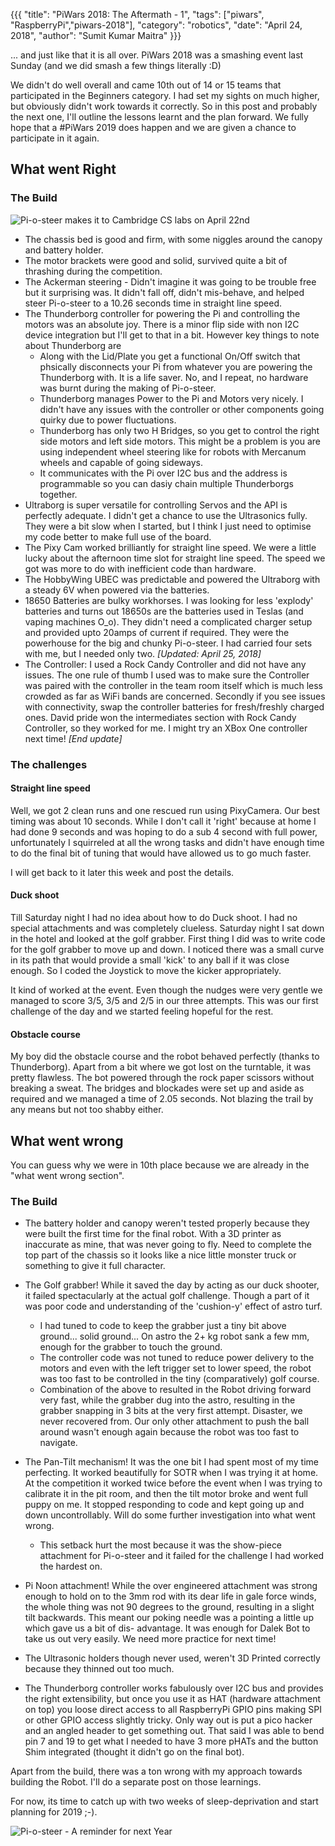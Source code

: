 {{{
  "title": "PiWars 2018: The Aftermath - 1",
  "tags": ["piwars", "RaspberryPi","piwars-2018"],
  "category": "robotics",
  "date": "April 24, 2018",
  "author": "Sumit Kumar Maitra"
}}}

... and just like that it is all over. PiWars 2018 was a smashing event last Sunday (and we did smash a few things literally :D)

We didn't do well overall and came 10th out of 14 or 15 teams that participated in the Beginners category. I had set my sights on much higher, but obviously didn't work towards it correctly. So in this post and probably the next one, I'll outline the lessons learnt and the plan forward. We fully hope that a #PiWars 2019 does happen and we are given a chance to participate in it again.

## What went Right

### The Build
![Pi-o-steer makes it to Cambridge CS labs on April 22nd](/posts/images/pi-wars/pi-o-steer-at-piwars-1.jpg)
- The chassis bed is good and firm, with some niggles around the canopy and battery holder.
- The motor brackets were good and solid, survived quite a bit of thrashing during the competition.
- The Ackerman steering - Didn't imagine it was going to be trouble free but it surprising was. It didn't fall off, didn't mis-behave, and helped steer Pi-o-steer to a 10.26 seconds time in straight line speed.
- The Thunderborg controller for powering the Pi and controlling the motors was an absolute joy. There is a minor flip side with non I2C device integration but I'll get to that in a bit. However key things to note about Thunderborg are
    - Along with the Lid/Plate you get a functional On/Off switch that phsically disconnects your Pi from whatever you are powering the Thunderborg with. It is a life saver. No, and I repeat, no hardware was burnt during the making of Pi-o-steer.
    - Thunderborg manages Power to the Pi and Motors very nicely. I didn't have any issues with the controller or other components going quirky due to power fluctuations.
    - Thunderborg has only two H Bridges, so you get to control the right side motors and left side motors. This might be a problem is you are using independent wheel steering like for robots with Mercanum wheels and capable of going sideways.
    - It communicates with the Pi over I2C bus and the address is programmable so you can dasiy chain multiple Thunderborgs together.
- Ultraborg is super versatile for controlling Servos and the API is perfectly adequate. I didn't get a chance to use the Ultrasonics fully. They were a bit slow when I started, but I think I just need to optimise my code better to make full use of the board.
- The Pixy Cam worked brilliantly for straight line speed. We were a little lucky about the afternoon time slot for straight line speed. The speed we got was more to do with inefficient code than hardware.
- The HobbyWing UBEC was predictable and powered the Ultraborg with a steady 6V when powered via the batteries.
- 18650 Batteries are bulky workhorses. I was looking for less 'explody' batteries and turns out 18650s are the batteries used in Teslas (and vaping machines O_o). They didn't need a complicated charger setup and provided upto 20amps of current if required. They were the powerhouse for the big and chunky Pi-o-steer. I had carried four sets with me, but I needed only two.
_[Updated: April 25, 2018]_
- The Controller: I used a Rock Candy Controller and did not have any issues. The one rule of thumb I used was to make sure the Controller was paired with the controller in the team room itself which is much less crowded as far as WiFi bands are concerned. Secondly if you see issues with connectivity, swap the controller batteries for fresh/freshly charged ones. David pride won the intermediates section with Rock Candy Controller, so they worked for me. I might try an XBox One controller next time!
_[End update]_

### The challenges
#### Straight line speed
Well, we got 2 clean runs and one rescued run using PixyCamera. Our best timing was about 10 seconds. While I don't call it 'right' because at home I had done 9 seconds and was hoping to do a sub 4 second with full power, unfortunately I squirreled at all the wrong tasks and didn't have enough time to do the final bit of tuning that would have allowed us to go much faster.

I will get back to it later this week and post the details.

#### Duck shoot
Till Saturday night I had no idea about how to do Duck shoot. I had no special attachments and was completely clueless. Saturday night I sat down in the hotel and looked at the golf grabber. First thing I did was to write code for the golf grabber to move up and down. I noticed there was a small curve in its path that would provide a small 'kick' to any ball if it was close enough. So I coded the Joystick to move the kicker appropriately.

It kind of worked at the event. Even though the nudges were very gentle we managed to score 3/5, 3/5 and 2/5 in our three attempts. This was our first challenge of the day and we started feeling hopeful for the rest.

#### Obstacle course
My boy did the obstacle course and the robot behaved perfectly (thanks to Thunderborg). Apart from a bit where we got lost on the turntable, it was pretty flawless. The bot powered through the rock paper scissors without breaking a sweat. The bridges and blockades were set up and aside as required and we managed a time of 2.05 seconds. Not blazing the trail by any means but not too shabby either.


## What went wrong
You can guess why we were in 10th place because we are already in the "what went wrong section".

### The Build

- The battery holder and canopy weren't tested properly because they were built the first time for the final robot. With a 3D printer as inaccurate as mine, that was never going to fly. Need to complete the top part of the chassis so it looks like a nice little monster truck or something to give it full character.
- The Golf grabber! While it saved the day by acting as our duck shooter, it failed spectacularly at the actual golf challenge. Though a part of it was poor code and understanding of the 'cushion-y' effect of astro turf.
    - I had tuned to code to keep the grabber just a tiny bit above ground... solid ground... On astro the 2+ kg robot sank a few mm, enough for the grabber to touch the ground.
    - The controller code was not tuned to reduce power delivery to the motors and even with the left trigger set to lower speed, the robot was too fast to be controlled in the tiny (comparatively) golf course.
    - Combination of the above to resulted in the Robot driving forward very fast, while the grabber dug into the astro, resulting in the grabber snapping in 3 bits at the very first attempt. Disaster, we never recovered from. Our only other attachment to push the ball around wasn't enough again because the robot was too fast to navigate.

- The Pan-Tilt mechanism! It was the one bit I had spent most of my time perfecting. It worked beautifully for SOTR when I was trying it at home. At the competition it worked twice before the event when I was trying to calibrate it in the pit room, and then the tilt motor broke and went full puppy on me. It stopped responding to code and kept going up and down uncontrollably. Will do some further investigation into what went wrong.
    - This setback hurt the most because it was the show-piece attachment for Pi-o-steer and it failed for the challenge I had worked the hardest on.

- Pi Noon attachment! While the over engineered attachment was strong enough to hold on to the 3mm rod with its dear life in gale force winds, the whole thing was not 90 degrees to the ground, resulting in a slight tilt backwards. This meant our poking needle was a pointing a little up which gave us a bit of dis- advantage. It was enough for Dalek Bot to take us out very easily. We need more practice for next time!

- The Ultrasonic holders though never used, weren't 3D Printed correctly because they thinned out too much.

- The Thunderborg controller works fabulously over I2C bus and provides the right extensibility, but once you use it as HAT (hardware attachment on top) you loose direct access to all RaspberryPi GPIO pins making SPI or other GPIO access slightly tricky. Only way out is put a pico hacker and an angled header to get something out. That said I was able to bend pin 7 and 19 to get what I needed to  have 3 more pHATs and the button Shim integrated (thought it didn't go on the final bot).

Apart from the build, there was a ton wrong with my approach towards building the Robot. I'll do a separate post on those learnings.

For now, its time to catch up with two weeks of sleep-deprivation and start planning for 2019 ;-).

![Pi-o-steer - A reminder for next Year](/posts/images/pi-wars/pi-o-steer-10th.jpg)
